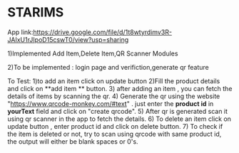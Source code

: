 # STARIMS

App link:https://drive.google.com/file/d/1t8wtyrdimv3R-JAIxU1rJIpoD15cswT0/view?usp=sharing

1)Implemented Add Item,Delete Item,QR Scanner Modules

2)To be implemented : login page and verifiction,generate qr feature

To Test:
1)to add an item click on update button 
2)Fill the product details and click on **add item ** button.
3) after adding an item , you can fetch the details of items by scanning the qr.
4) Generate the qr using the website "https://www.qrcode-monkey.com/#text" . just enter the **product id** in **yourText** field and click on "create qrcode".
5) After qr is generated scan it using qr scanner in the app to fetch the details.
6) To delete an item click on update button , enter product id and click on delete button.
7) To check if the item is deleted or not, try to scan using qrcode with same product id, the output will either be blank spaces or 0's.
